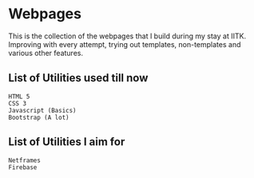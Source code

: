 # Webpages
This is the collection of the webpages that I build during my stay at IITK. Improving with every attempt, trying out templates, non-templates and various other features.
## List of Utilities used till now
```
HTML 5
CSS 3
Javascript (Basics)
Bootstrap (A lot)
```
## List of Utilities I aim for
```
Netframes
Firebase
```
